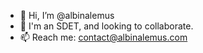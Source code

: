 - 👋 Hi, I’m @albinalemus
- 👀 I'm an SDET, and looking to collaborate.
- 📫 Reach me: contact@albinalemus.com

<!---
albinalemus/albinalemus is a ✨ special ✨ repository because its `README.md` (this file) appears on your GitHub profile.
You can click the Preview link to take a look at your changes.
--->

